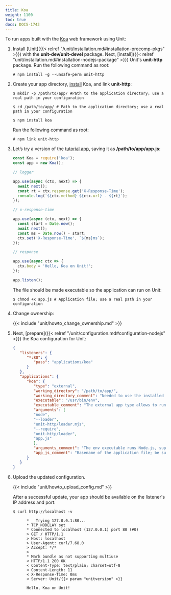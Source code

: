 ```yaml
---
title: Koa
weight: 1100
toc: true
docs: DOCS-1743
---
```


To run apps built with the [Koa](https://koajs.com) web framework using Unit:

1. Install [Unit]({{< relref "/unit/installation.md#installation-precomp-pkgs" >}})
with the **unit-dev/unit-devel** package. Next,
[install]({{< relref "unit/installation.md#installation-nodejs-package" >}})
Unit's **unit-http** package. Run the following command as root:

   ```console
   # npm install -g --unsafe-perm unit-http
   ```

2. Create your app directory, [install](https://koajs.com/#introduction)
   Koa, and link **unit-http**:

   ```console
   $ mkdir -p /path/to/app/ #Path to the application directory; use a real path in your configuration
   ```

   ```console
   $ cd /path/to/app/ # Path to the application directory; use a real path in your configuration
   ```

   ```console
   $ npm install koa
   ```

   Run the following command as root:

   ```console
   # npm link unit-http
   ```

3. Let’s try a version of the [tutorial app](https://koajs.com/#application), saving it as
   **/path/to/app/app.js**:

   ```javascript
   const Koa = require('koa');
   const app = new Koa();

   // logger

   app.use(async (ctx, next) => {
     await next();
     const rt = ctx.response.get('X-Response-Time');
     console.log(`${ctx.method} ${ctx.url} - ${rt}`);
   });

   // x-response-time

   app.use(async (ctx, next) => {
     const start = Date.now();
     await next();
     const ms = Date.now() - start;
     ctx.set('X-Response-Time', `${ms}ms`);
   });

   // response

   app.use(async ctx => {
     ctx.body = 'Hello, Koa on Unit!';
   });

   app.listen();
   ```

   The file should be made executable so the application can run on Unit:

   ```console
   $ chmod +x app.js # Application file; use a real path in your configuration
   ```

4. Change ownership:

   {{< include "unit/howto_change_ownership.md" >}}

5. Next, [prepare]({{< relref "/unit/configuration.md#configuration-nodejs" >}})
   the Koa configuration for Unit:

   ```json
   {
      "listeners": {
         "*:80": {
            "pass": "applications/koa"
         }
      },
      "applications": {
         "koa": {
            "type": "external",
            "working_directory": "/path/to/app/",
            "working_directory_comment": "Needed to use the installed NPM modules; use a real path in your configuration",
            "executable": "/usr/bin/env",
            "executable_comment": "The external app type allows to run arbitrary executables, provided they establish communication with Unit",
            "arguments": [
            "node",
            "--loader",
            "unit-http/loader.mjs",
            "--require",
            "unit-http/loader",
            "app.js"
            ],
            "arguments_comment": "The env executable runs Node.js, supplying Unit's loader module and your app code as arguments",
            "app_js_comment": "Basename of the application file; be sure to make it executable"
         }
      }
   }
   ```

6. Upload the updated configuration.

   {{< include "unit/howto_upload_config.md" >}}

   After a successful update, your app should be available on the listener's IP
   address and port:

      ```console
      $ curl http://localhost -v

            *   Trying 127.0.0.1:80...
            * TCP_NODELAY set
            * Connected to localhost (127.0.0.1) port 80 (#0)
            > GET / HTTP/1.1
            > Host: localhost
            > User-Agent: curl/7.68.0
            > Accept: */*
            >
            * Mark bundle as not supporting multiuse
            < HTTP/1.1 200 OK
            < Content-Type: text/plain; charset=utf-8
            < Content-Length: 11
            < X-Response-Time: 0ms
            < Server: Unit/{{< param "unitversion" >}}

            Hello, Koa on Unit!
   ```
